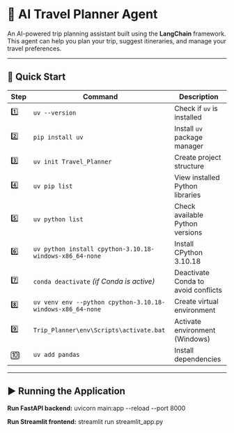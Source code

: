 # 🧳 AI Travel Planner Agent

An AI-powered trip planning assistant built using the **LangChain** framework.  
This agent can help you plan your trip, suggest itineraries, and manage your travel preferences.

---

## 🚀 Quick Start

| Step | Command | Description |
|------|---------|-------------|
| 1️⃣ | `uv --version` | Check if `uv` is installed |
| 2️⃣ | `pip install uv` | Install `uv` package manager |
| 3️⃣ | `uv init Travel_Planner` | Create project structure |
| 4️⃣ | `uv pip list` | View installed Python libraries |
| 5️⃣ | `uv python list` | Check available Python versions |
| 6️⃣ | `uv python install cpython-3.10.18-windows-x86_64-none` | Install CPython 3.10.18 |
| 7️⃣ | `conda deactivate` *(if Conda is active)* | Deactivate Conda to avoid conflicts |
| 8️⃣ | `uv venv env --python cpython-3.10.18-windows-x86_64-none` | Create virtual environment |
| 9️⃣ | `Trip_Planner\env\Scripts\activate.bat` | Activate environment (Windows) |
| 🔟 | `uv add pandas` | Install dependencies |

---

## ▶️ Running the Application

**Run FastAPI backend:**
uvicorn main:app --reload --port 8000

**Run Streamlit frontend:**
streamlit run streamlit_app.py
